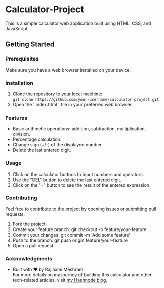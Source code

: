 # Calculator-Project
This is a simple calculator web application built using HTML, CSS, and JavaScript.
## Getting Started
### Prerequisites
Make sure you have a web browser installed on your device.
### Installation
1. Clone the repository to your local machine:</br>
```` git clone https://github.com/your-username/calculator-project.git ```` 
2. Open the ' index.html ' file in your preferred web browser.
### Features
- Basic arithmetic operations: addition, subtraction, multiplication, division.
- Percentage calculation.
- Change sign (+/-) of the displayed number.
- Delete the last entered digit.
### Usage
1. Click on the calculator buttons to input numbers and operators.
2. Use the "DEL" button to delete the last entered digit.
3. Click on the "=" button to see the result of the entered expression.
### Contributing
Feel free to contribute to the project by opening issues or submitting pull requests.

1. Fork the project.
2. Create your feature branch: git checkout -b feature/your-feature
3. Commit your changes: git commit -m 'Add some feature'
4. Push to the branch: git push origin feature/your-feature
5. Open a pull request.

### Acknowledgments
- Built with ❤️ by Rajlaxmi Meshram.</br>
  For more details on my journey of building this calculator and other tech-related articles, visit [my Hashnode blog.](https://rajlaxmimeshram.hashnode.dev/)
   
